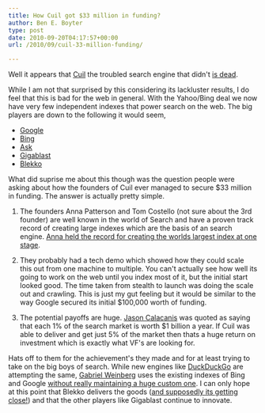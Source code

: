 ```yaml
---
title: How Cuil got $33 million in funding?
author: Ben E. Boyter
type: post
date: 2010-09-20T04:17:57+00:00
url: /2010/09/cuil-33-million-funding/

---
```

Well it appears that [Cuil][1] the troubled search engine that didn't [is dead][2].

While I am not that surprised by this considering its lackluster results, I do feel that this is bad for the web in general. With the Yahoo/Bing deal we now have very few independent indexes that power search on the web. The big players are down to the following it would seem,

 - [Google][3]
 - [Bing][4]
 - [Ask][5]
 - [Gigablast][6]
 - [Blekko][7]

What did suprise me about this though was the question people were asking about how the founders of Cuil ever managed to secure $33 million in funding. The answer is actually pretty simple.

1. The founders Anna Patterson and Tom Costello (not sure about the 3rd founder) are well known in the world of Search and have a proven track record of creating large indexes which are the basis of an search engine. [Anna held the record for creating the worlds largest index at one stage][8].

2. They probably had a tech demo which showed how they could scale this out from one machine to multiple. You can't actually see how well its going to work on the web until you index most of it, but the initial start looked good. The time taken from stealth to launch was doing the scale out and crawling. This is just my gut feeling but it would be similar to the way Google secured its initial $100,000 worth of funding.

3. The potential payoffs are huge. [Jason Calacanis][9] was quoted as saying that each 1% of the search market is worth $1 billion a year. If Cuil was able to deliver and get just 5% of the market then thats a huge return on investment which is exactly what VF's are looking for.

Hats off to them for the achievement's they made and for at least trying to take on the big boys of search. While new engines like [DuckDuckGo][10] are attempting the same, [Gabriel Weinberg][11] uses the existing indexes of Bing and Google [without really maintaining a huge custom one][12]. I can only hope at this point that Blekko delivers the goods ([and supposedly its getting close!][13]) and that the other players like Gigablast continue to innovate.

 [1]: http://www.cuil.com/
 [2]: http://techcrunch.com/2010/09/17/cuil-goes-down-and-we-hear-its-down-for-good/
 [3]: http://www.google.com/
 [4]: http://www.bing.com/
 [5]: http://www.ask.com/
 [6]: http://www.gigablast.com/
 [7]: http://www.blekko.com/
 [8]: http://queue.acm.org/detail.cfm?id=988407
 [9]: http://calacanis.com/
 [10]: http://duckduckgo.com/
 [11]: http://www.gabrielweinberg.com/
 [12]: http://techzinglive.com/?p=423
 [13]: http://techcrunch.com/2010/07/19/techcrunch-review-the-blekko-search-engine-prepares-to-launch/